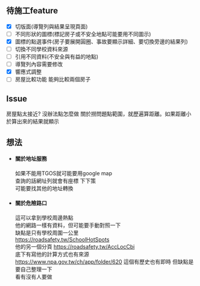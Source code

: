 
## 待施工feature
- [X] 切版面(導覽列與結果呈現頁面)
- [ ] 不同形狀的圖標(標記房子或不安全地點可能要用不同圖示)
- [X] 圖標的點選事件(房子要展開圓圈、事故要顯示詳細、要切換旁邊的結果列)
- [ ] 切換不同學校資料來源
- [ ] 引用不同資料(不安全與有益的地點)
- [ ] 導覽列內容需要修改
- [X] 響應式調整
- [ ] 房屋比較功能 能夠比較兩個房子

## Issue
房屋點太接近? 沒辦法點怎麼做
關於撈問題點範圍，就歷遍算距離。如果距離小於算出來的結果就顯示

## 想法
* #### 關於地址服務
  如果不能用TGOS就可能要用google map  
查詢的話網址列就會有座標 下下策  
可能要找其他的地址轉換
* #### 關於危險路口  
  這可以拿到學校周邊熱點  
他的網路一樣有資料，但可能要手動對照一下  
缺點是只有學校周圍一公里  
https://roadsafety.tw/SchoolHotSpots  
他的另一個分頁
https://roadsafety.tw/AccLocCbi  
底下有寫他的計算方式也有來源  
https://www.npa.gov.tw/ch/app/folder/620
這個有歷史也有即時
但缺點是要自己整理一下  
看有沒有人要做
